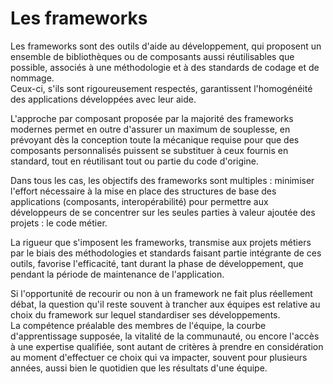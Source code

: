 Les frameworks
==============================

Les frameworks sont des outils d'aide au développement, qui proposent un ensemble de bibliothèques 
ou de composants aussi réutilisables que possible, associés à une méthodologie et à des standards de 
codage et de nommage.  
Ceux-ci, s'ils sont rigoureusement respectés, garantissent l'homogénéité des applications développées
avec leur aide.

L'approche par composant proposée par la majorité des frameworks modernes permet en outre d'assurer 
un maximum de souplesse, en prévoyant dès la conception toute la mécanique requise pour que des 
composants personnalisés puissent se substituer à ceux fournis en standard, tout en réutilisant 
tout ou partie du code d'origine.

Dans tous les cas, les objectifs des frameworks sont multiples : minimiser l'effort nécessaire à la 
mise en place des structures de base des applications (composants, interopérabilité) pour permettre 
aux développeurs de se concentrer sur les seules parties à valeur ajoutée des projets : le code métier. 

La rigueur que s'imposent les frameworks, transmise aux projets métiers par le biais des méthodologies 
et standards faisant partie intégrante de ces outils, favorise l'efficacité, tant durant la phase de 
développement, que pendant la période de maintenance de l'application.

Si l'opportunité de recourir ou non à un framework ne fait plus réellement débat, la question qu'il 
reste souvent à trancher aux équipes est relative au choix du framework sur lequel standardiser ses 
développements.  
La compétence préalable des membres de l'équipe, la courbe d'apprentissage supposée, 
la vitalité de la communauté, ou encore l'accès à une expertise qualifiée, sont autant de critères à 
prendre en considération au moment d'effectuer ce choix qui va impacter, souvent pour plusieurs années, 
aussi bien le quotidien que les résultats d'une équipe.
